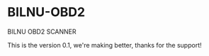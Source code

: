 # BILNU-OBD2
BILNU OBD2 SCANNER 

This is the version 0.1, we're making better, thanks for the support! 
